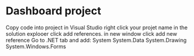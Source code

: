 Dashboard project
=========
Copy code into project in Visual Studio 
right click your projet name in the solution explooer
click add references.
in new window click add new reference
Go to .NET tab and add:
System
System.Data
System.Drawing
System.Windows.Forms
